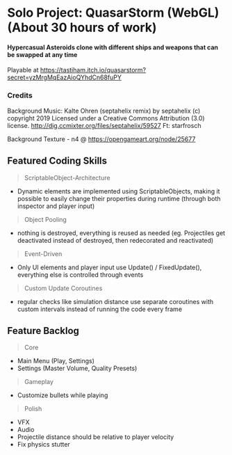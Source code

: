 # Solo Project: QuasarStorm (WebGL) (About 30 hours of work)

#### Hypercasual Asteroids clone with different ships and weapons that can be swapped at any time
Playable at https://tastiham.itch.io/quasarstorm?secret=yzMrgMqEazAioQYhdCn68fuPY

### Credits

Background Music: Kalte Ohren (septahelix remix) by septahelix (c) copyright 2019 Licensed under a Creative Commons Attribution (3.0) license. http://dig.ccmixter.org/files/septahelix/59527 Ft: starfrosch

Background Texture - n4 @ https://opengameart.org/node/25677

## Featured Coding Skills

> ScriptableObject-Architecture
- Dynamic elements are implemented using ScriptableObjects, making it possible to easily change their properties during runtime (through both inspector and player input)
	
> Object Pooling
- nothing is destroyed, everything is reused as needed (eg. Projectiles get deactivated instead of destroyed, then redecorated and reactivated)
	
> Event-Driven
- Only UI elements and player input use Update() / FixedUpdate(), everything else is controlled through events
	
> Custom Update Coroutines 
- regular checks like simulation distance use separate coroutines with custom intervals instead of running the code every frame


## Feature Backlog

> Core
- Main Menu (Play, Settings)
- Settings (Master Volume, Quality Presets)

> Gameplay
- Customize bullets while playing

> Polish
- VFX
- Audio
- Projectile distance should be relative to player velocity
- Fix physics stutter
